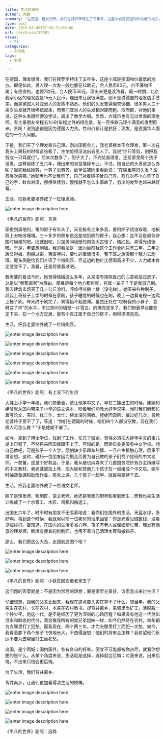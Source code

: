 ```yaml
---
title: 生活的模样
author: 大鹏
summary: "在德国，理发很贵。我们在拜罗伊特住了五年多，这座小城是德国物价最低的地方。即便如此，男人理一次发一般也要花12欧元，合人民币80元，价不廉物不美；有便宜的，也要7欧元，合人民币50元，理出来更是没法看。同一时期，北京我家小区的理发店是15元人民币，理出来让我很满意。倒不是说德国的理发店手艺差，而是德国人对亚洲人的发质不熟悉。他们的头发普遍偏软偏细，很多男人三十来岁头发就开始稀疏起来，而我们亚洲人的头发相对硬而粗、浓而密，对他们来说，这种头发跟师傅没学过，超出了教学大纲。当然，大城市也有见过世面的理发师。有土豪朋友专程去1小时车程之外的纽伦堡，花一百多欧元理个满意的发型回来。贵啊！说到底都是因为德国人力贵。性和价都让是抓狂；理发，是德国华人面临的一个大问题。"
type: post
date: 2015-05-08T07:08:11+00:00
url: /archives/17981
views:
  - 71
categories:
  - 未分类
tags:
  - 生活

---
```

在德国，理发很贵。我们在拜罗伊特住了五年多，这座小城是德国物价最低的地方。即便如此，男人理一次发一般也要花12欧元，合人民币80元，价不廉物不美；有便宜的，也要7欧元，合人民币50元，理出来更是没法看。同一时期，北京我家小区的理发店是15元人民币，理出来让我很满意。倒不是说德国的理发店手艺差，而是德国人对亚洲人的发质不熟悉。他们的头发普遍偏软偏细，很多男人三十来岁头发就开始稀疏起来，而我们亚洲人的头发相对硬而粗、浓而密，对他们来说，这种头发跟师傅没学过，超出了教学大纲。当然，大城市也有见过世面的理发师。有土豪朋友专程去1小时车程之外的纽伦堡，花一百多欧元理个满意的发型回来。贵啊！说到底都是因为德国人力贵。性和价都让是抓狂；理发，是德国华人面临的一个大问题。

于是，我们买了个理发器自己理。刚出国那会儿，我老婆根本不会理发，第一次在我头上耕耘的时候紧张极了，生怕剪得没法出去见人了。我说“你只管剪，别把我剪成一只耳就行”。后来次数多了，胆子大了，不光给我理发，还给家里两个孩子理发，这样锻炼了五六年，理出来的发型堪称专业。不过，她自己的头发该怎么办呢？起初我给她剪，一剪子没剪齐，到单位被同事看到说：“在哪里剪的头发？蛮有层次感嘛。”她就再也不让我剪了，自己对着镜子给自己剪，有几次不小心剪了自己的手，鲜血淋漓，擦擦继续剪，慢慢就不怎么出事故了，剪出的发型也越来越好看。

生活，把我老婆培养成了一位理发师。

![enter image description here][1]

《平凡的世界》剧照：秀莲

家搬到奥地利，租的房子有年头了，天花板有三米多高，要用炉子烧油取暖，地板踩上去吱吱嘎嘎。三十多岁的房东说这是他奶奶的房子，我心想：这不会是奥匈帝国时候建的吧。旧就旧吧，只是房间墙壁的颜色太古怪了，橘红色，弄得光线很暗。于是，老婆想刷墙。我的看法是：因为目前我这个工作合同只有三年，三年之后又得搬。刚搬过来，百废待兴，要忙的事情很多，我下班之后没那个精力去刷墙。房东倒是给我们介绍了个粉刷匠，但这边的物价比德国高出不少，人力成本肯定便宜不了。我看，还是将就着过吧。

我老婆的看法不同，她觉得结婚这么多年，从来没有按照自己的心意收拾过房子，总是以“频繁搬家”为理由，那难道每个地方都将就，将就一辈子？于是就自己刷。我去建筑市场买了几十公斤涂料，哼哧哼哧搬上楼（没电梯）。她买来各种刷子，趁我上班孩子上学的时候在家刷，孩子睡觉的时候也在刷，晚上一边看电视一边爬上梯子刷。昨天终于刷完了，累得抬不起胳膊。虽然还处在“哎呀我的小鼻子，变呀变了样”的水平，不过房间的墙壁一片雪白，的确亮堂多了。我们盼着早些能安定下来，在一个地方定居，能有个真正属于自己的房子，刷得漂漂亮亮。

生活，把我老婆培养成了一位粉刷匠。

![enter image description here][2]

![enter image description here][3]

![enter image description here][4]

![enter image description here][5]

![enter image description here][6]

![enter image description here][7]

《平凡的世界》剧照：有上没下的生活

大娃上小学一年级，我们商量着，该让他学中文了。早在二娃出生的时候，姥姥和姥爷就从国内带来了小学的语文课本，盼着我们能教大娃学汉字。当时我们俩都忙着写论文、答辩、找工作，太忙，根本没时间教。姥姥回国后，催过好几次，最后老婆终于受不了了，答道：“你们在德国的时候，咱们四个人都没空教，现在我们俩人可怎么教？”于是姥姥不催了。

如今，拿到了博士学位，找到了工作，忙完了搬家，觉得必须把大娃学中文的事儿提上日程了，不然将来回国就跟不上了。可惜的是，因斯布鲁克没有中文学校。想自己教吧，可是孩子一个人学，恐怕缺少乐趣和热情，一旦产生抵触心理，后果不堪设想。这时，碰巧一位朋友因为搬走而要为自己教的孩子们找个接班的中文老师。一商量，这是个好机会。于是，我从维也纳弄来了几套国务院侨务办主持编写的中文教材，我老婆披挂上阵，把大娃和其他几个孩子在一起组成个中文班。她平时抽空备课和批改作业，周末上课。几个孩子一起学，就容易坚持下去。

生活，把我老婆培养成了一位语文老师。

除了是理发师、粉刷匠、语文老师，她还是我家的厨师和家庭医生；而我也被生活训练成了一个水管工、木匠、司机和搬运工。

出国五六年了，时不时有朋友不无羡慕地说：看你们在国外的生活，天蓝水绿，多好啊。每到这个时候，我就用以前一位老师的话来回答：你是光看见贼数钱，没看见贼挨打。要知道，在国内的生活多省心啊，孩子有老人或保姆帮忙带，理发有满意的理发师，刷墙有便宜的粉刷匠，也用不着自己清理水管和搬箱子。

那么，我们费这么大劲，出国到底图个啥？

![enter image description here][8]

![enter image description here][9]

![enter image description here][10]

《平凡的世界》剧照：小铁匠回安徽老家去了

这问题的答案就是：不是因为崇高的理想；要是家里光景好，谁愿意出来讨生活？

仔细想想，跟我的父辈比起来，我现在这点苦头实在算不了什么。想当年，我的父亲生在农村，长在农村，本来在农村教书，却背井离乡，来城里当矿工，活脱脱一个孙少平。他这一代，是不是经历了更为深刻的心路历程？如果没有他这一代付出泪水和鲜血的代价，我会像我所有的堂兄弟姐妹一样，如今仍然待在农村，每年都为去哪里打工犯愁。而我现在，隔个两三年，才为去哪里打工而犯一次愁。如今，我看着膝下两个孩子飞快地长大，不由得遐想：他们的将来会怎样？我希望他们永远不要为去哪里打工而犯愁。

出国，是个围城；国内国外，各有各自的好处。便宜不可能都被你占尽，就看你想要的是什么。从某个角度来说，生活就是选择，选择就会后悔；对我来说，出来后悔，不出来只怕会更后悔。

为了生活，我们背井离乡。

背井离乡，让我们更加看得清生活的模样。

![enter image description here][11]

![enter image description here][12]

![enter image description here][13]

![enter image description here][14]

《平凡的世界》剧照：选择

 [1]: https://ix7kqq-bn1305.files.1drv.com/y2pZQNpryFSSdcyNjfPbkXQHQB8fCNUk1lH39TrRliesDyvYvAfLUw-mzCQ0qy2jqoWseRqlN1ZTXpIP4DJ2HtPkFDwkQbWGYW1nUXQOd6YEzD5E-sQj3h9L5bMNW14SjVu8rgDJcJiIPrN4byZIT_fMd5YS8bnUP-96wHtOMjdevs/2015-05-07_0814.jpg
 [2]: https://ix7kqq-bn1305.files.1drv.com/y2pHGsGuFLkaW2TQylAFssRMPuxChSNXgwO2XNnDpFK1ZkkzqUNnBwtR0Q50bk-QFMP6s7OGTcKLH5Gdk-stEJI41TVibOp11ojyFLERfdbaKAoXkqewTYPl2G5QsUVZLbkrbdAr-o5WpatNJXRt1K3cIqIm6k0UDlDzXEkIXjM1-w/2015-05-07_0838.jpg
 [3]: https://ix7kqq-bn1305.files.1drv.com/y2pgWiTNFqHg3ZG5q1pxjeA7wh7AGnrWyxV9FIcTgvKvWrza1DhNANN5cw1Dujo2v-wkYjOBFK4lB-hYaCKRLckmThsaD6eAhVinrAnrOzkd5ILWlp8OhVtK8eeBZV6ZE2YV2IMQCA7yUm4a-7pLrsE6f0YRJkzJxdDcN1kOGD69BQ/2015-05-07_0839.jpg
 [4]: https://ix7kqq-bn1305.files.1drv.com/y2pEqTrR8DJxEMAXdGrZ2lVW-hr48S8yYvQ8uZf9ULH6NIBpJPPLxsN6xUROUi2p6DI9HElgg5u4rnUs46qJCFSNJ4v8z-PBgXSfsd1QteEJFdMdTyB5BCLcN7pMhS6Qstfq7PmuA6Anz-SdLdxBDKG0wa4WmJOID0phKER4sDW4js/2015-05-07_0843.jpg
 [5]: https://ix7kqq-bn1305.files.1drv.com/y2povuvhXfx3y9RxXo9MsbrdK9aa6GUOrc6oy6_l0gJv95J6Kl8LF2HdQr1oQx_s3H7VWnwtC6mj-2CtXlUz3uegQzFDHTzPSJDEWUDNztbzUFMjBbDlTnZQcGGUY-4MK140X_CNXRHqGO2crISJ8-TjeGobwjf0uu-DyzwSXM6K88/2015-05-07_0844.jpg
 [6]: https://ix7kqq-bn1305.files.1drv.com/y2p8LEkc3ZYi3aYvSA9lhVkgjPn3f77OQfWGWjNixOClKH_fWVhk2gYLhlfsIZ0ED6fPNPqGygd9hRbsV19wRfyfelEEWqhwqzHc1URlLfK7lUdONxOzIX1VXpUnZgP33g32sO431Lx4bRXC_jhH6e2JZGe2TN7H7ERuP3Ft8-uhSw/2015-05-07_0845.jpg
 [7]: https://ix7kqq-bn1305.files.1drv.com/y2p1TEfKgIJ6gat-vhVzQWUE51LR9l5ZOHbihAoXkq8yGkpFgdgqzXsOVk_WUTMdll7xpC-fXgG-6tvWVVjlUZq-EUOph7dfUw1syNSO2Yg_-5lksYMbizzWJxhb0T142NfxkbXw20LpQtNEEnJPUiOUxR734J9JCSmG20vJ_3iw5I/2015-05-07_0846.jpg
 [8]: https://ix7kqq-bn1305.files.1drv.com/y2pWp3EmgWdka8wCRDdw32IPg-jjkGSKOcVPxMCaWJoq2W1QeFJu1fS39-KvNcgJ7QjmFsDEOvptj-uRXl6pRUG8SIB5qS4Tm3KmmSQZIhrkA7cYKs8mvl8D29VkArgbtgZIGLDTgOYFBGQcVsStIFAVYHF_1yLR8H1VOCZQtn9O20/2015-05-07_0795.jpg
 [9]: https://ix7kqq-bn1305.files.1drv.com/y2p9-GjmtugHqfv57Kv0oM5JopTvorScWcgi-ZyarDX8fooPQvDfiMw8oGhu9Ej8cBfIdY1lwYoIwQv5Id9rqlx8KMx8Vatres2Jf_mME6OdpB1cjL-cJNaH6_uWaaG4v-bVI8b2h4eMS7dzSFcpoqJEquOSLXoFDbax0qFdy1GGzw/2015-05-07_0796.jpg
 [10]: https://ix7kqq-bn1305.files.1drv.com/y2p-C0X98lAJA-z0f4CdtjoAE8Ypj9p07KCSM1vcdmxISj0oZGj2YEt-HU2Apz2PSCOMoCir8YrXgGjBOUI3Cdb53Cdra-7ovzSw5_jiVnpbSFMpjE9krKGE0Xpjeufja-Dh8gIIht-Ts96HQ4AG4GlTbi9IFZi3WyvLc8_fY1K3yQ/2015-05-07_0797.jpg
 [11]: https://ix7kqq-bn1305.files.1drv.com/y2pgfG83q_D5gRiYPA4p8vPVgO2TVWbO1MSrCmksrZfXmWSdr0mvRaZKudHb8zo9bz_hAU0vTCiCtnUbTk7Q_gY4DLZZHc_Ww_BU5O-d9BDiLhQeEd2N22lkh1ServlvQmNQVcHKhr9OLItZUeGZ8BYrgVKAfwOuTP-VHuPv8XYWSE/2015-05-07_0847.jpg
 [12]: https://ix7kqq-bn1305.files.1drv.com/y2p3EiNCd67HPmHDVQTTotYMgh9oglqAwI1GPsHMm9_d7JPE3wHnx576R4EFtUX2qksCZeyPF0gOpxN05E1uWcHBMIbUQA8yn5I4zYrrseQMh-bwhSd_o-3FJHyiR6weNg77NJBnYbqQvUoATo9W5dEYtHyxkzO_hwDJ8Ija2eIVIk/2015-05-07_0848.jpg
 [13]: https://ix7kqq-bn1305.files.1drv.com/y2pvwCSYzEI9hj7IJjq4Ij_sfAaLKF4pYb0pZhSURarEZeZLQr7nxLYQYuUmbsYzmvBotpnBmwiHJXm43X38CdlOv-vLDII79YLSYiCLCBbTOz1IYeJ3NrJuyqFJvELZPPWNcOxaBfgxMq-vUKc_K_xklaePi99WGLx7UUSuZUfW2Q/2015-05-07_0850.jpg
 [14]: https://ix7kqq-bn1305.files.1drv.com/y2pyL4NlzjVJelCE1HHhoNDsVToxUTP0zsB-y-1FM6QUav1jVuVK49pWDYtIqyVDximNd_JMGnWornqkPE0id9TFs0B0iGo_2H6bRJJh6hXmgO4q_TRZ2vjQed65kqUns7Xj930jWw8FVH1jnBO8M1AD1AhPAVWu944gjX1tenaa9M/2015-05-07_0851.jpg
